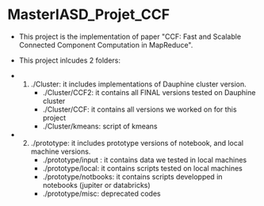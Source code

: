 # MasterIASD_Projet_CCF
* This project is the implementation of paper "CCF: Fast and Scalable Connected Component Computation in MapReduce".
* This project inlcudes 2 folders:

* 1. ./Cluster: it includes implementations of Dauphine cluster version. 
     * ./Cluster/CCF2: it contains all FINAL versions tested on Dauphine cluster
     * ./Cluster/CCF: it contains all versions we worked on for this project
     * ./Cluster/kmeans: script of kmeans

* 2. ./prototype: it includes prototype versions of notebook, and local machine versions.
     * ./prototype/input : it contains data we tested in local machines
     * ./prototype/local: it contains scripts tested on local machines
     * ./prototype/notbooks: it contains scripts developped in notebooks (jupiter or databricks)
     * ./prototype/misc: deprecated codes 
